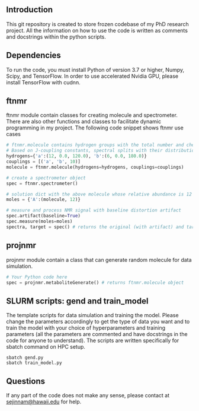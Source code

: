 ## Introduction
This git repository is created to store frozen codebase of my PhD research project. All the information on how to use the code is written as comments and docstrings within the python scripts.

## Dependencies
To run the code, you must install Python of version 3.7 or higher, Numpy, Scipy, and TensorFlow. In order to use accelerated Nvidia GPU, please install TensorFlow with cudnn.

## ftnmr
ftnmr module contain classes for creating molecule and spectrometer. There are also other functions and classes to facilitate dynamic programming in my project. The following code snippet shows ftnmr use cases
```python
# ftnmr.molecule contains hydrogen groups with the total number and chemical shift.
# Based on J-coupling constants, spectral splits with their distribution is also created
hydrogens={'a':(12, 0.0, 120.0), 'b':(6, 0.0, 180.0)}
couplings = [('a', 'b', 10)]
molecule = ftnmr.molecule(hydrogens=hydrogens, couplings=couplings) 

# create a spectrometer object
spec = ftnmr.spectrometer() 

# solution dict with the above molecule whose relative abundance is 12
moles = {'A':(molecule, 12)}

# measure and process NMR signal with baseline distortion artifact
spec.artifact(baseline=True)
spec.measure(moles=moles)
spectra, target = spec() # returns the original (with artifact) and target spectra
```

## projnmr
projnmr module contain a class that can generate random molecule for data simulation.
```python
# Your Python code here
spec = projnmr.metaboliteGenerate() # returns ftnmr.molecule object
```

## SLURM scripts: gend and train_model
The template scripts for data simulation and training the model. Please change the parameters accordingly to get the type of data you want and to train the model with your choice of hyperparameters and training parameters (all the parameters are commented and have docstrings in the code for anyone to understand). The scripts are written specifically for sbatch command on HPC setup.
```
sbatch gend.py
sbatch train_model.py
```

## Questions
If any part of the code does not make any sense, please contact at sejinnam@hawaii.edu for help.


